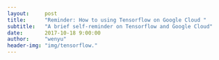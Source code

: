 ```yaml
---
layout:     post
title:      "Reminder: How to using Tensorflow on Google Cloud "
subtitle:   "A brief self-reminder on Tensorflow and Google Cloud"
date:       2017-10-18 9:00:00
author:     "wenyu"
header-img: "img/tensorflow."
---
```

